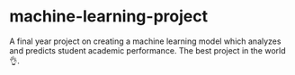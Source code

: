 # machine-learning-project
A final year project on creating a machine learning model which analyzes and predicts student academic performance.
The best project in the world 👌.
